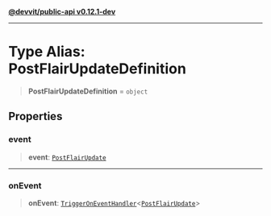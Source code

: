 [**@devvit/public-api v0.12.1-dev**](../README.md)

---

# Type Alias: PostFlairUpdateDefinition

> **PostFlairUpdateDefinition** = `object`

## Properties

<a id="event"></a>

### event

> **event**: [`PostFlairUpdate`](PostFlairUpdate.md)

---

<a id="onevent"></a>

### onEvent

> **onEvent**: [`TriggerOnEventHandler`](TriggerOnEventHandler.md)\<[`PostFlairUpdate`](../@devvit/namespaces/EventTypes/interfaces/PostFlairUpdate.md)\>
